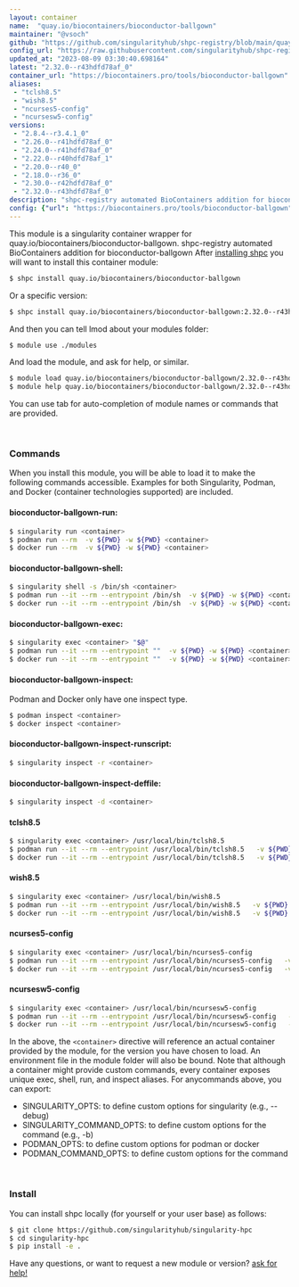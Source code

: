 ```yaml
---
layout: container
name:  "quay.io/biocontainers/bioconductor-ballgown"
maintainer: "@vsoch"
github: "https://github.com/singularityhub/shpc-registry/blob/main/quay.io/biocontainers/bioconductor-ballgown/container.yaml"
config_url: "https://raw.githubusercontent.com/singularityhub/shpc-registry/main/quay.io/biocontainers/bioconductor-ballgown/container.yaml"
updated_at: "2023-08-09 03:30:40.698164"
latest: "2.32.0--r43hdfd78af_0"
container_url: "https://biocontainers.pro/tools/bioconductor-ballgown"
aliases:
 - "tclsh8.5"
 - "wish8.5"
 - "ncurses5-config"
 - "ncursesw5-config"
versions:
 - "2.8.4--r3.4.1_0"
 - "2.26.0--r41hdfd78af_0"
 - "2.24.0--r41hdfd78af_0"
 - "2.22.0--r40hdfd78af_1"
 - "2.20.0--r40_0"
 - "2.18.0--r36_0"
 - "2.30.0--r42hdfd78af_0"
 - "2.32.0--r43hdfd78af_0"
description: "shpc-registry automated BioContainers addition for bioconductor-ballgown"
config: {"url": "https://biocontainers.pro/tools/bioconductor-ballgown", "maintainer": "@vsoch", "description": "shpc-registry automated BioContainers addition for bioconductor-ballgown", "latest": {"2.32.0--r43hdfd78af_0": "sha256:468ff1604f13e1c660d822ad932bbecdf6306e424f5107ef660dab2281d3ea9d"}, "tags": {"2.8.4--r3.4.1_0": "sha256:0498ae6a1f11ec6ab7c2a06e02c4e787c2cff9e690a45e123b5926dd017b90e7", "2.26.0--r41hdfd78af_0": "sha256:df0843442cbc8fe0d54d3341ea22f21a69bdd0364abeb763b18e8ecb45736b26", "2.24.0--r41hdfd78af_0": "sha256:ef4ecc70d78f5b51e17156646aa37828ec04710d7cc9fb1d85d69b7aa379a6e8", "2.22.0--r40hdfd78af_1": "sha256:c1801ce273fe1229992ae0647abe6ab1959a26835e40bf602ece1626b3075f10", "2.20.0--r40_0": "sha256:cddae13de38f6e6c536b64fd467937362d639b02223f8b16e535dbbf926099dd", "2.18.0--r36_0": "sha256:c2748b3851a46a3ab93b95987f9b791f4b8dd9e0ed20f661dd0c0d35647a7bc9", "2.30.0--r42hdfd78af_0": "sha256:28290f311e348fda391a8d03c3d198a2936ab7d7c7ca54d7b7531996979e0b94", "2.32.0--r43hdfd78af_0": "sha256:468ff1604f13e1c660d822ad932bbecdf6306e424f5107ef660dab2281d3ea9d"}, "docker": "quay.io/biocontainers/bioconductor-ballgown", "aliases": {"tclsh8.5": "/usr/local/bin/tclsh8.5", "wish8.5": "/usr/local/bin/wish8.5", "ncurses5-config": "/usr/local/bin/ncurses5-config", "ncursesw5-config": "/usr/local/bin/ncursesw5-config"}}
---
```


This module is a singularity container wrapper for quay.io/biocontainers/bioconductor-ballgown.
shpc-registry automated BioContainers addition for bioconductor-ballgown
After [installing shpc](#install) you will want to install this container module:


```bash
$ shpc install quay.io/biocontainers/bioconductor-ballgown
```

Or a specific version:

```bash
$ shpc install quay.io/biocontainers/bioconductor-ballgown:2.32.0--r43hdfd78af_0
```

And then you can tell lmod about your modules folder:

```bash
$ module use ./modules
```

And load the module, and ask for help, or similar.

```bash
$ module load quay.io/biocontainers/bioconductor-ballgown/2.32.0--r43hdfd78af_0
$ module help quay.io/biocontainers/bioconductor-ballgown/2.32.0--r43hdfd78af_0
```

You can use tab for auto-completion of module names or commands that are provided.

<br>

### Commands

When you install this module, you will be able to load it to make the following commands accessible.
Examples for both Singularity, Podman, and Docker (container technologies supported) are included.

#### bioconductor-ballgown-run:

```bash
$ singularity run <container>
$ podman run --rm  -v ${PWD} -w ${PWD} <container>
$ docker run --rm  -v ${PWD} -w ${PWD} <container>
```

#### bioconductor-ballgown-shell:

```bash
$ singularity shell -s /bin/sh <container>
$ podman run --it --rm --entrypoint /bin/sh  -v ${PWD} -w ${PWD} <container>
$ docker run --it --rm --entrypoint /bin/sh  -v ${PWD} -w ${PWD} <container>
```

#### bioconductor-ballgown-exec:

```bash
$ singularity exec <container> "$@"
$ podman run --it --rm --entrypoint ""  -v ${PWD} -w ${PWD} <container> "$@"
$ docker run --it --rm --entrypoint ""  -v ${PWD} -w ${PWD} <container> "$@"
```

#### bioconductor-ballgown-inspect:

Podman and Docker only have one inspect type.

```bash
$ podman inspect <container>
$ docker inspect <container>
```

#### bioconductor-ballgown-inspect-runscript:

```bash
$ singularity inspect -r <container>
```

#### bioconductor-ballgown-inspect-deffile:

```bash
$ singularity inspect -d <container>
```


#### tclsh8.5

```bash
$ singularity exec <container> /usr/local/bin/tclsh8.5
$ podman run --it --rm --entrypoint /usr/local/bin/tclsh8.5   -v ${PWD} -w ${PWD} <container> -c " $@"
$ docker run --it --rm --entrypoint /usr/local/bin/tclsh8.5   -v ${PWD} -w ${PWD} <container> -c " $@"
```


#### wish8.5

```bash
$ singularity exec <container> /usr/local/bin/wish8.5
$ podman run --it --rm --entrypoint /usr/local/bin/wish8.5   -v ${PWD} -w ${PWD} <container> -c " $@"
$ docker run --it --rm --entrypoint /usr/local/bin/wish8.5   -v ${PWD} -w ${PWD} <container> -c " $@"
```


#### ncurses5-config

```bash
$ singularity exec <container> /usr/local/bin/ncurses5-config
$ podman run --it --rm --entrypoint /usr/local/bin/ncurses5-config   -v ${PWD} -w ${PWD} <container> -c " $@"
$ docker run --it --rm --entrypoint /usr/local/bin/ncurses5-config   -v ${PWD} -w ${PWD} <container> -c " $@"
```


#### ncursesw5-config

```bash
$ singularity exec <container> /usr/local/bin/ncursesw5-config
$ podman run --it --rm --entrypoint /usr/local/bin/ncursesw5-config   -v ${PWD} -w ${PWD} <container> -c " $@"
$ docker run --it --rm --entrypoint /usr/local/bin/ncursesw5-config   -v ${PWD} -w ${PWD} <container> -c " $@"
```



In the above, the `<container>` directive will reference an actual container provided
by the module, for the version you have chosen to load. An environment file in the
module folder will also be bound. Note that although a container
might provide custom commands, every container exposes unique exec, shell, run, and
inspect aliases. For anycommands above, you can export:

 - SINGULARITY_OPTS: to define custom options for singularity (e.g., --debug)
 - SINGULARITY_COMMAND_OPTS: to define custom options for the command (e.g., -b)
 - PODMAN_OPTS: to define custom options for podman or docker
 - PODMAN_COMMAND_OPTS: to define custom options for the command

<br>

### Install

You can install shpc locally (for yourself or your user base) as follows:

```bash
$ git clone https://github.com/singularityhub/singularity-hpc
$ cd singularity-hpc
$ pip install -e .
```

Have any questions, or want to request a new module or version? [ask for help!](https://github.com/singularityhub/singularity-hpc/issues)